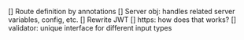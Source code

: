
[]		Route definition by annotations
[]		Server obj: handles related server variables, config, etc.
[]		Rewrite JWT
[]		https: how does that works?
[]		validator: unique interface for different input types 
